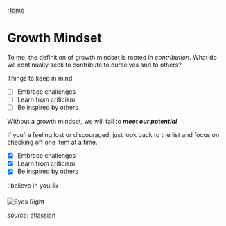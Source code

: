[Home](https://derekjdoug.github.io/reading-notes/)

# Growth Mindset

To me, the definition of growth mindset is rooted in *contribution*. What do we continually seek to contribute to ourselves and to others?

Things to keep in mind:

- [ ] Embrace challenges
- [ ] Learn from criticism
- [ ] Be inspired by others

Without a growth mindset, we will fail to ***meet our potential***

If you're feeling lost or discouraged, just look back to the list and focus on checking off one item at a time.
- [x] Embrace challenges
- [x] Learn from criticism
- [x] Be inspired by others

I believe in you!👍

![Eyes Right](https://user-images.githubusercontent.com/98297302/151002991-49371217-d5ed-4c34-9893-8857dd818376.jpg)

*source*: [atlassian](https://www.atlassian.com/blog/inside-atlassian/growth-mindset)
